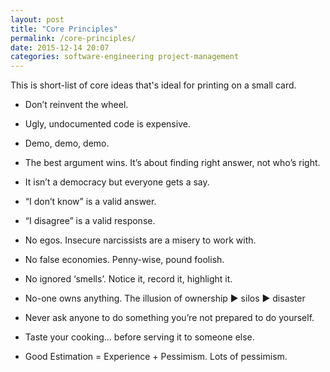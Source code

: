 ```yaml
---
layout: post
title: "Core Principles"
permalink: /core-principles/
date: 2015-12-14 20:07
categories: software-engineering project-management
---
```


This is short-list of core ideas that's ideal for printing on a small card.

* Don’t reinvent the wheel.
* Ugly, undocumented code is expensive.
* Demo, demo, demo.

* The best argument wins. It’s about finding right answer, not who’s right.
* It isn’t a democracy but everyone gets a say.
* “I don’t know” is a valid answer.
* “I disagree” is a valid response.

* No egos. Insecure narcissists are a misery to work with.
* No false economies. Penny-wise, pound foolish.
* No ignored ‘smells’. Notice it, record it, highlight it.

* No-one owns anything. The illusion of ownership ▶︎ silos ▶︎ disaster
* Never ask anyone to do something you’re not prepared to do yourself.
* Taste your cooking... before serving it to someone else.
* Good Estimation = Experience + Pessimism. Lots of pessimism.
